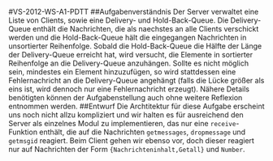 #VS-2012-WS-A1-PDTT
##Aufgabenverständnis
Der Server verwaltet eine Liste von Clients, sowie eine Delivery- und Hold-Back-Queue. Die Delivery-Queue enthält die Nachrichten, die als naechstes an alle Clients verschickt werden und die Hold-Back-Queue hält die eingegangen Nachrichten in unsortierter Reihenfolge. Sobald die Hold-Back-Queue die Hälfte der Länge der Delivery-Queue erreicht hat, wird versucht, die Elemente in sortierter Reihenfolge an die Delivery-Queue anzuhängen. Sollte es nicht möglich sein, mindestes ein Element hinzuzufügen, so wird stattdessen eine Fehlernachricht an die Delivery-Queue angehängt (falls die Lücke größer als eins ist, wird dennoch nur eine Fehlernachricht erzeugt).
Nähere Details benötigten können der Aufgabenstellung auch ohne weitere Reflexion entnommen werden.
##Entwurf
Die Archtitektur für diese Aufgabe erscheint uns noch nicht allzu kompliziert und wir halten es für ausreichend den Server als einzelnes Modul zu implementieren, das nur eine `receive`-Funktion enthält, die auf die Nachrichten `getmessages`, `dropmessage` und `getmsgid` reagiert. Beim Client gehen wir ebenso vor, doch dieser reagiert nur auf Nachrichten der Form `{Nachrichteninhalt,Getall}` und `Number`.
